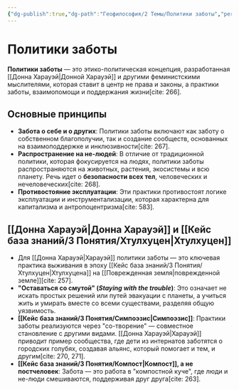 ```yaml
---
{"dg-publish":true,"dg-path":"Геофилософия/2 Темы/Политики заботы","permalink":"/geofilosofiya/2-temy/politiki-zaboty/"}
---
```



# Политики заботы

**Политики заботы** — это этико-политическая концепция, разработанная [[Донна Харауэй\|Донной Харауэй]] и другими феминистскими мыслителями, которая ставит в центр не права и законы, а практики заботы, взаимопомощи и поддержания жизни[cite: 266].

## Основные принципы

- **Забота о себе и о других**: Политики заботы включают как заботу о собственном благополучии, так и создание сообществ, основанных на взаимоподдержке и инклюзивности[cite: 267].
- **Распространение на не-людей**: В отличие от традиционной политики, которая фокусируется на людях, политики заботы распространяются на животных, растения, экосистемы и всю планету. Речь идет о **безопасности всех тел**, человеческих и нечеловеческих[cite: 268].
- **Противостояние эксплуатации**: Эти практики противостоят логике эксплуатации и инструментализации, которая характерна для капитализма и антропоцентризма[cite: 583].

## [[Донна Харауэй\|Донна Харауэй]] и [[Кейс база знаний/3 Понятия/Хтулхуцен\|Хтулхуцен]]
- Для [[Донна Харауэй\|Харауэй]] политики заботы — это ключевая практика выживания в эпоху [[Кейс база знаний/3 Понятия/Хтулхуцен\|Хтулхуцена]] на [[Поврежденная земля\|поврежденной земле]][cite: 257].
- **"Оставаться со смутой" (*Staying with the trouble*)**: Это означает не искать простых решений или путей эвакуации с планеты, а учиться жить и умирать вместе со всеми существами, разделяя общую уязвимость.
- **[[Кейс база знаний/3 Понятия/Симпоэзис\|Симпоэзис]]**: Практики заботы реализуются через "со-творение" — совместное становление с другими видами. [[Донна Харауэй\|Харауэй]] приводит пример сообщества, где дети из интернатов заботятся о городских голубях, создавая альянс, который помогает и тем, и другим[cite: 270, 271].
- **[[Кейс база знаний/3 Понятия/Компост\|Компост]], а не постчеловек**: Забота — это работа в "компостной куче", где люди и не-люди смешиваются, поддерживая друг друга[cite: 263].




